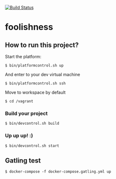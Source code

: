[![Build Status](https://travis-ci.org/sergioortegagomez/foolishness.svg?branch=master)](https://travis-ci.org/sergioortegagomez/foolishness)

# foolishness

## How to run this project?

Start the platform:

```console
$ bin/platformcontrol.sh up
```

And enter to your dev virtual machine

```console
$ bin/platformcontrol.sh ssh
```

Move to workspace by default

```console
$ cd /vagrant
```

### Build your project

```console
$ bin/devcontrol.sh build
```

### Up up up! :)

```console
$ bin/devcontrol.sh start
```

## Gatling test

```console
$ docker-compose -f docker-compose.gatling.yml up
```